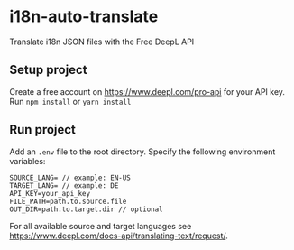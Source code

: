 # i18n-auto-translate
Translate i18n JSON files with the Free DeepL API

## Setup project
Create a free account on https://www.deepl.com/pro-api for your API key.
Run `npm install` or `yarn install`

## Run project
Add an `.env` file to the root directory.
Specify the following environment variables:
```
SOURCE_LANG= // example: EN-US
TARGET_LANG= // example: DE
API_KEY=your_api_key
FILE_PATH=path.to.source.file
OUT_DIR=path.to.target.dir // optional
```
For all available source and target languages see https://www.deepl.com/docs-api/translating-text/request/.
